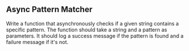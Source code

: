## Async Pattern Matcher
Write a function that asynchronously checks if a given string contains a specific pattern. The function should take a string and a pattern as parameters. It should log a success message if the pattern is found and a failure message if it's not.